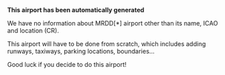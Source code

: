 **This airport has been automatically generated**

We have no information about MRDD[*] airport other than its name, ICAO and location (CR).

This airport will have to be done from scratch, which includes adding runways, taxiways, parking locations, boundaries...

Good luck if you decide to do this airport!